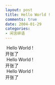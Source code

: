```yaml
---
layout: post
title: Hello World !
comments: true
date: 2004-01-29
categories:
- 闲言碎语
---
```


<p> Hello World !<br />开张了<br /> Hello World !<br />开张了<br /> Hello World !<br />开张了</p>				

